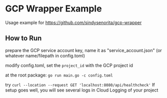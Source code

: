# GCP Wrapper Example

Usage example for https://github.com/sindysenorita/gcp-wrapper

## How to Run 
prepare the GCP service account key, name it as "service_account.json" (or whatever name/filepath in config.toml)

modify config.toml, set the `project_id` with the GCP project id  

at the root package: `go run main.go -c config.toml`

try `curl --location --request GET 'localhost:8080/api/healthcheck'`
If setup goes well, you will see several logs in Cloud Logging of your project